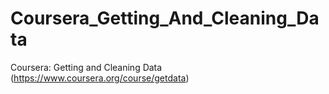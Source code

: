 Coursera_Getting_And_Cleaning_Data
==================================

Coursera: Getting and Cleaning Data (https://www.coursera.org/course/getdata)

